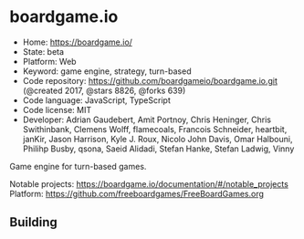 # boardgame.io

- Home: https://boardgame.io/
- State: beta
- Platform: Web
- Keyword: game engine, strategy, turn-based
- Code repository: https://github.com/boardgameio/boardgame.io.git (@created 2017, @stars 8826, @forks 639)
- Code language: JavaScript, TypeScript
- Code license: MIT
- Developer: Adrian Gaudebert, Amit Portnoy, Chris Heninger, Chris Swithinbank, Clemens Wolff, flamecoals, Francois Schneider, heartbit, janKir, Jason Harrison, Kyle J. Roux, Nicolo John Davis, Omar Halbouni, Philihp Busby, qsona, Saeid Alidadi, Stefan Hanke, Stefan Ladwig, Vinny

Game engine for turn-based games.

Notable projects: https://boardgame.io/documentation/#/notable_projects
Platform: https://github.com/freeboardgames/FreeBoardGames.org

## Building


